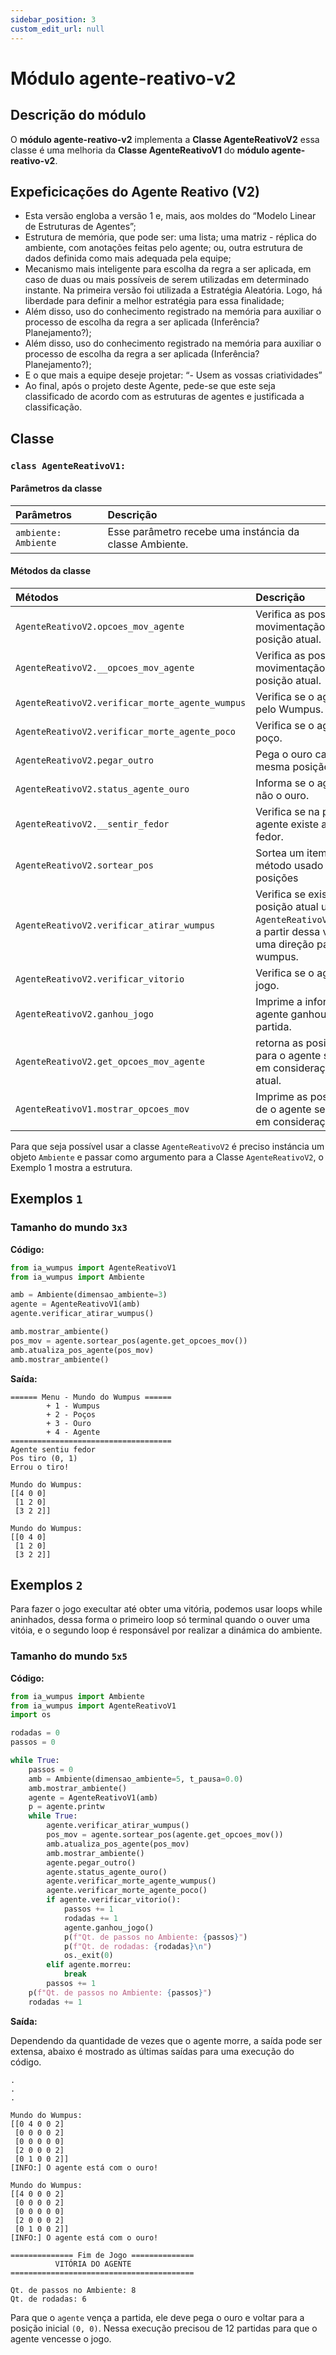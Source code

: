 ```yaml
---
sidebar_position: 3
custom_edit_url: null
---
```


# Módulo agente-reativo-v2

## Descrição do módulo

O **módulo agente-reativo-v2** implementa a **Classe AgenteReativoV2** essa classe é uma melhoria da **Classe AgenteReativoV1**  do **módulo agente-reativo-v2**.

## Expeficicações do Agente Reativo (V2)

- Esta versão engloba a versão 1 e, mais, aos moldes do “Modelo Linear de Estruturas de Agentes”;
- Estrutura de memória, que pode ser: uma lista; uma matriz - réplica do ambiente, com anotações feitas pelo agente; ou, outra estrutura de dados definida como mais adequada pela equipe;
- Mecanismo mais inteligente para escolha da regra a ser aplicada, em caso de duas ou mais possíveis de serem utilizadas em determinado instante. Na primeira versão foi utilizada a Estratégia Aleatória. Logo, há liberdade para definir a melhor estratégia para essa finalidade;
- Além disso, uso do conhecimento registrado na memória para auxiliar o processo de escolha da regra a ser aplicada (Inferência? Planejamento?);
- Além disso, uso do conhecimento registrado na memória para auxiliar o processo de escolha da regra a ser aplicada (Inferência? Planejamento?);
- E o que mais a equipe deseje projetar: “- Usem as vossas criatividades”
- Ao final, após o projeto deste Agente, pede-se que este seja classificado de acordo com as estruturas de agentes e justificada a classificação.


## Classe

### `class AgenteReativoV1:`

#### Parâmetros da classe

| Parâmetros           | Descrição |
|        :---          |    :----   |
| `ambiente: Ambiente`    | Esse parâmetro recebe uma instáncia da classe Ambiente.  |

#### Métodos da classe

| Métodos              | Descrição |
|          :---        |    :----   |
| `AgenteReativoV2.opcoes_mov_agente`    |Verifica as possíveis opções de movimentação do agente para a posição atual.  |
| `AgenteReativoV2.__opcoes_mov_agente`    | Verifica as possíveis opções de movimentação do agente para a posição atual. |
| `AgenteReativoV2.verificar_morte_agente_wumpus`    | Verifica se o agente foi morto pelo Wumpus. |
| `AgenteReativoV2.verificar_morte_agente_poco`    | Verifica se o agente caiu no poço. |
| `AgenteReativoV2.pegar_outro`    | Pega o ouro caso esteja na mesma posição do agente. |
| `AgenteReativoV2.status_agente_ouro`    | Informa se o agente pegou ou não o ouro. |
| `AgenteReativoV2.__sentir_fedor`    | Verifica se na posição atual do agente existe a percepção de fedor. |
| `AgenteReativoV2.sortear_pos`    | Sortea um item de uma lista, método usado para sortear posições |
| `AgenteReativoV2.verificar_atirar_wumpus`    | Verifica se existe fedor na posição atual usando o método `AgenteReativoV2.__sentir_fedor`, a partir dessa validação, atira em uma direção para tentar matar o wumpus. |
| `AgenteReativoV2.verificar_vitorio`    | Verifica se o agente venceu o jogo. |
| `AgenteReativoV2.ganhou_jogo`    | Imprime a informação se o agente ganhou ou perdeu a partida. |
| `AgenteReativoV2.get_opcoes_mov_agente`    | retorna as posições possíveis para o agente se mover, levando em consideração a posição atual. |
| `AgenteReativoV1.mostrar_opcoes_mov`    |  Imprime as possições posiveis de o agente se mover, levando em consideração a posição atual|




Para que seja possível usar a classe `AgenteReativoV2` é preciso instáncia um objeto `Ambiente` e passar como argumento para a Classe `AgenteReativoV2`, o Exemplo 1 mostra a estrutura.

## Exemplos `1`

### Tamanho do mundo `3x3`

**Código:**
```python title="main.py"
from ia_wumpus import AgenteReativoV1
from ia_wumpus import Ambiente

amb = Ambiente(dimensao_ambiente=3)
agente = AgenteReativoV1(amb)
agente.verificar_atirar_wumpus()

amb.mostrar_ambiente()
pos_mov = agente.sortear_pos(agente.get_opcoes_mov())
amb.atualiza_pos_agente(pos_mov)
amb.mostrar_ambiente()
```

**Saída:**

```
====== Menu - Mundo do Wumpus ======
        + 1 - Wumpus
        + 2 - Poços
        + 3 - Ouro
        + 4 - Agente
====================================
Agente sentiu fedor
Pos tiro (0, 1)
Errou o tiro!

Mundo do Wumpus:
[[4 0 0]
 [1 2 0]
 [3 2 2]]

Mundo do Wumpus:
[[0 4 0]
 [1 2 0]
 [3 2 2]]
```


## Exemplos `2`

Para fazer o jogo execultar até obter uma vitória, podemos usar loops while aninhados, dessa forma o primeiro loop só terminal quando o ouver uma vitóia, e o segundo loop é responsável por realizar a dinámica do ambiente.

### Tamanho do mundo `5x5`

**Código:**
```python title="main.py"
from ia_wumpus import Ambiente
from ia_wumpus import AgenteReativoV1
import os

rodadas = 0
passos = 0

while True:
    passos = 0
    amb = Ambiente(dimensao_ambiente=5, t_pausa=0.0)
    amb.mostrar_ambiente()
    agente = AgenteReativoV1(amb)
    p = agente.printw
    while True:
        agente.verificar_atirar_wumpus()
        pos_mov = agente.sortear_pos(agente.get_opcoes_mov())
        amb.atualiza_pos_agente(pos_mov)
        amb.mostrar_ambiente()
        agente.pegar_outro()
        agente.status_agente_ouro()
        agente.verificar_morte_agente_wumpus()
        agente.verificar_morte_agente_poco()
        if agente.verificar_vitorio():
            passos += 1
            rodadas += 1
            agente.ganhou_jogo()
            p(f"Qt. de passos no Ambiente: {passos}")
            p(f"Qt. de rodadas: {rodadas}\n")
            os._exit(0)
        elif agente.morreu:
            break
        passos += 1
    p(f"Qt. de passos no Ambiente: {passos}")
    rodadas += 1

```


**Saída:**

Dependendo da quantidade de vezes que o agente morre, a saída pode ser extensa, abaixo é mostrado
as últimas saídas para uma execução do código.

```
.
.
.

Mundo do Wumpus:
[[0 4 0 0 2]
 [0 0 0 0 2]
 [0 0 0 0 0]
 [2 0 0 0 2]
 [0 1 0 0 2]]
[INFO:] O agente está com o ouro!

Mundo do Wumpus:
[[4 0 0 0 2]
 [0 0 0 0 2]
 [0 0 0 0 0]
 [2 0 0 0 2]
 [0 1 0 0 2]]
[INFO:] O agente está com o ouro!

============== Fim de Jogo ==============
          VITÓRIA DO AGENTE
=========================================

Qt. de passos no Ambiente: 8
Qt. de rodadas: 6

```

Para que o `agente` vença a partida, ele deve pega o ouro e voltar para a posição inicial `(0, 0)`. Nessa execução precisou de 12 partidas para que o agente vencesse o jogo.
